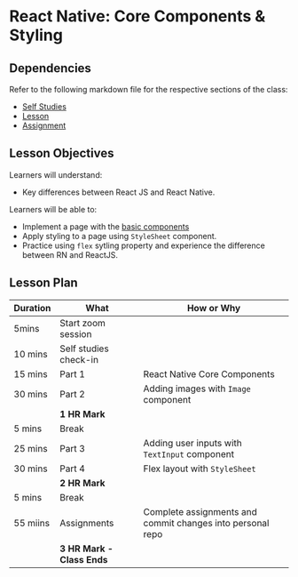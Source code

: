 # React Native: Core Components & Styling

## Dependencies

Refer to the following markdown file for the respective sections of the class:
- [Self Studies](./studies.md)
- [Lesson](./lesson.md)
- [Assignment](./assignment.md)

## Lesson Objectives

Learners will understand:
- Key differences between React JS and React Native.

Learners will be able to:
- Implement a page with the [basic components ](https://reactnative.dev/docs/components-and-apis#basic-components)
- Apply styling to a page using `StyleSheet` component.
- Practice using `flex` sytling property and experience the difference between RN and ReactJS.


## Lesson Plan

| Duration | What | How or Why |
|--------|-----|-------|
| 5mins | Start zoom session | |
| 10 mins | Self studies check-in | |
| 15 mins | Part 1 | React Native Core Components |
| 30 mins | Part 2 | Adding images with `Image` component |
|| **1 HR Mark** |
| 5 mins | Break | |
| 25 mins | Part 3 | Adding user inputs with `TextInput` component |
| 30 mins | Part 4 | Flex layout with `StyleSheet` |
|| **2 HR Mark** |
| 5 mins | Break | |
| 55 miins | Assignments | Complete assignments and commit changes into personal repo |
|| **3 HR Mark - Class Ends** |


